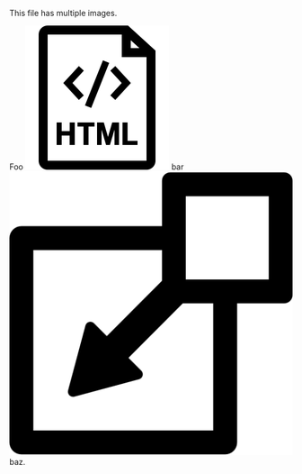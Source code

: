 This file has multiple images.

Foo ![image](../../../images/html.png) bar ![image](../../../images/include.png) baz.

